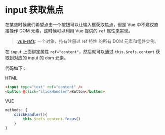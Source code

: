 # input 获取焦点

在某些时候我们希望点击一个按钮可以让输入框获取焦点，但是 Vue 中不建议直接操作 DOM 元素，这时候可以利用 Vue 提供的 `ref` 属性来实现。

> [vue-refs](https://cn.vuejs.org/v2/api/#vm-refs): 一个对象，持有注册过 ref 特性 的所有 DOM 元素和组件实例。

在 `input` 上面绑定属性 `ref="content"`，然后就可以通过 `this.$refs.content` 获取到对应的 input 的 dom 元素。

代码如下：

HTML
```html
<input type="text" ref="content" />
<button @click="clickHandler">Button</button>
```
VUE
```js
methods: {
    clickHandler(){
        this.$refs.content.focus()
    }
}
```